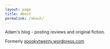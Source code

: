 ```yaml
---
layout: page
title: About
permalink: /about/
---
```


Adam's blog - posting reviews and original fiction. 

Formerly [spookytwenty.wordpress.com](https://spookytwenty.wordpress.com)
